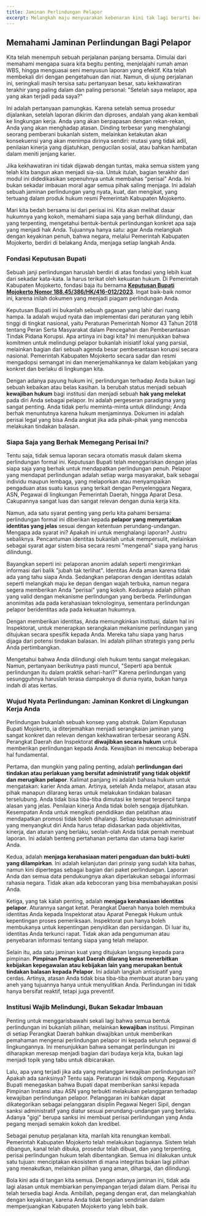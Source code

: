 ```yaml
---
title: Jaminan Perlindungan Pelapor
excerpt: Melangkah maju menyuarakan kebenaran kini tak lagi berarti berjalan sendirian. Pemerintah Kabupaten Mojokerto telah membentangkan perisai hukum yang kokoh untuk Anda. Pahami jaminan perlindungan ini, sebuah janji bahwa integritas Anda akan dijaga, karier Anda diamankan, dan keberanian Anda dihargai.
---
```


## Memahami Jaminan Perlindungan Bagi Pelapor

Kita telah menempuh sebuah perjalanan panjang bersama. Dimulai dari memahami mengapa suara kita begitu penting, menjelajahi rumah aman WBS, hingga menguasai seni menyusun laporan yang efektif. Kita telah membekali diri dengan pengetahuan dan niat. Namun, di ujung perjalanan ini, seringkali masih tersisa satu pertanyaan besar, satu kekhawatiran terakhir yang paling dalam dan paling personal: "Setelah saya melapor, apa yang akan terjadi pada saya?"

Ini adalah pertanyaan pamungkas. Karena setelah semua prosedur dijalankan, setelah laporan dikirim dan diproses, andalah yang akan kembali ke lingkungan kerja. Anda yang akan berpapasan dengan rekan-rekan, Anda yang akan menghadap atasan. Dinding terbesar yang menghalangi seorang pemberani bukanlah sistem, melainkan ketakutan akan konsekuensi yang akan menimpa dirinya sendiri: mutasi yang tidak adil, penilaian kinerja yang dijatuhkan, pengucilan sosial, atau bahkan hambatan dalam meniti jenjang karier.

Jika kekhawatiran ini tidak dijawab dengan tuntas, maka semua sistem yang telah kita bangun akan menjadi sia-sia. Untuk itulah, bagian terakhir dari modul ini didedikasikan sepenuhnya untuk membahas "perisai" Anda. Ini bukan sekadar imbauan moral agar semua pihak saling menjaga. Ini adalah sebuah jaminan perlindungan yang nyata, kuat, dan mengikat, yang tertuang dalam produk hukum resmi Pemerintah Kabupaten Mojokerto.

Mari kita bedah bersama isi dari perisai ini. Kita akan melihat dasar hukumnya yang kokoh, memahami siapa saja yang berhak dilindungi, dan yang terpenting, mengetahui bentuk-bentuk perlindungan konkret apa saja yang menjadi hak Anda. Tujuannya hanya satu: agar Anda melangkah dengan keyakinan penuh, bahwa negara, melalui Pemerintah Kabupaten Mojokerto, berdiri di belakang Anda, menjaga setiap langkah Anda.

### Fondasi Keputusan Bupati

Sebuah janji perlindungan haruslah berdiri di atas fondasi yang lebih kuat dari sekadar kata-kata. Ia harus terikat oleh kekuatan hukum. Di Pemerintah Kabupaten Mojokerto, fondasi baja itu bernama [**Keputusan Bupati Mojokerto Nomor 188.45/386/HK/416-012/2023**](https://drive.google.com/file/d/1w4zBgf-m-MlHjgQQ34aIlSwAqTljKmCY/view?usp=sharing). Ingat baik-baik nomor ini, karena inilah dokumen yang menjadi piagam perlindungan Anda.

Keputusan Bupati ini bukanlah sebuah gagasan yang lahir dari ruang hampa. Ia adalah wujud nyata dan implementasi dari peraturan yang lebih tinggi di tingkat nasional, yaitu Peraturan Pemerintah Nomor 43 Tahun 2018 tentang Peran Serta Masyarakat dalam Pencegahan dan Pemberantasan Tindak Pidana Korupsi. Apa artinya ini bagi kita? Ini menunjukkan bahwa komitmen untuk melindungi pelapor bukanlah inisiatif lokal yang parsial, melainkan bagian dari sebuah agenda besar pemberantasan korupsi secara nasional. Pemerintah Kabupaten Mojokerto secara sadar dan resmi mengadopsi semangat ini dan menerjemahkannya ke dalam kebijakan yang konkret dan berlaku di lingkungan kita.

Dengan adanya payung hukum ini, perlindungan terhadap Anda bukan lagi sebuah kebaikan atau belas kasihan. Ia berubah status menjadi sebuah **kewajiban hukum** bagi institusi dan menjadi sebuah **hak yang melekat** pada diri Anda sebagai pelapor. Ini adalah pergeseran paradigma yang sangat penting. Anda tidak perlu meminta-minta untuk dilindungi; Anda berhak menuntutnya karena hukum menjaminnya. Dokumen ini adalah perisai legal yang bisa Anda angkat jika ada pihak-pihak yang mencoba melakukan tindakan balasan.

### Siapa Saja yang Berhak Memegang Perisai Ini?

Tentu saja, tidak semua laporan secara otomatis masuk dalam skema perlindungan formal ini. Keputusan Bupati telah menggariskan dengan jelas siapa saja yang berhak untuk mendapatkan perlindungan penuh. Pelapor yang mendapat perlindungan adalah setiap warga masyarakat, baik sebagai individu maupun lembaga, yang melaporkan atau menyampaikan pengaduan atas suatu kasus yang terkait dengan Penyelenggara Negara, ASN, Pegawai di lingkungan Pemerintah Daerah, hingga Aparat Desa. Cakupannya sangat luas dan sangat relevan dengan dunia kerja kita.

Namun, ada satu syarat penting yang perlu kita pahami bersama: perlindungan formal ini diberikan kepada **pelapor yang menyertakan identitas yang jelas** sesuai dengan ketentuan perundang-undangan. Mengapa ada syarat ini? Apakah ini untuk menghalangi laporan? Justru sebaliknya. Pencantuman identitas bukanlah untuk mempersulit, melainkan sebagai syarat agar sistem bisa secara resmi "mengenali" siapa yang harus dilindungi.

Bayangkan seperti ini: pelaporan anonim adalah seperti mengirimkan informasi dari balik "jubah tak terlihat". Identitas Anda aman karena tidak ada yang tahu siapa Anda. Sedangkan pelaporan dengan identitas adalah seperti melangkah maju ke depan dengan wajah terbuka, namun negara segera memberikan Anda "perisai" yang kokoh. Keduanya adalah pilihan yang valid dengan mekanisme perlindungan yang berbeda. Perlindungan anonimitas ada pada kerahasiaan teknologinya, sementara perlindungan pelapor beridentitas ada pada kekuatan hukumnya.

Dengan memberikan identitas, Anda memungkinkan institusi, dalam hal ini Inspektorat, untuk menerapkan serangkaian mekanisme perlindungan yang ditujukan secara spesifik kepada Anda. Mereka tahu siapa yang harus dijaga dari potensi tindakan balasan. Ini adalah pilihan strategis yang perlu Anda pertimbangkan.

Mengetahui bahwa Anda dilindungi oleh hukum tentu sangat melegakan. Namun, pertanyaan berikutnya pasti muncul, "Seperti apa bentuk perlindungan itu dalam praktik sehari-hari?" Karena perlindungan yang sesungguhnya haruslah terasa dampaknya di dunia nyata, bukan hanya indah di atas kertas.

### Wujud Nyata Perlindungan: Jaminan Konkret di Lingkungan Kerja Anda

Perlindungan bukanlah sebuah konsep yang abstrak. Dalam Keputusan Bupati Mojokerto, ia diterjemahkan menjadi serangkaian jaminan yang sangat konkret dan relevan dengan kekhawatiran terbesar seorang ASN. Perangkat Daerah dan Inspektorat **diwajibkan secara hukum** untuk memberikan perlindungan kepada Anda. Kewajiban ini mencakup beberapa hal fundamental.

Pertama, dan mungkin yang paling penting, adalah **perlindungan dari tindakan atau perlakuan yang bersifat administratif yang tidak objektif dan merugikan pelapor**. Kalimat panjang ini adalah bahasa hukum untuk mengatakan: karier Anda aman. Artinya, setelah Anda melapor, atasan atau pihak manapun dilarang keras untuk melakukan tindakan balasan terselubung. Anda tidak bisa tiba-tiba dimutasi ke tempat terpencil tanpa alasan yang jelas. Penilaian kinerja Anda tidak boleh sengaja dijatuhkan. Kesempatan Anda untuk mengikuti pendidikan dan pelatihan atau mendapatkan promosi tidak boleh dihalangi. Setiap keputusan administratif yang menyangkut diri Anda harus tetap didasarkan pada objektivitas, kinerja, dan aturan yang berlaku, seolah-olah Anda tidak pernah membuat laporan. Ini adalah benteng pertahanan pertama dan utama bagi karier Anda.

Kedua, adalah **menjaga kerahasiaan materi pengaduan dan bukti-bukti yang dilampirkan**. Ini adalah kelanjutan dari prinsip yang sudah kita bahas, namun kini dipertegas sebagai bagian dari paket perlindungan. Laporan Anda dan semua data pendukungnya akan diperlakukan sebagai informasi rahasia negara. Tidak akan ada kebocoran yang bisa membahayakan posisi Anda.

Ketiga, yang tak kalah penting, adalah **menjaga kerahasiaan identitas pelapor**. Aturannya sangat ketat. Perangkat Daerah hanya boleh membuka identitas Anda kepada Inspektorat atau Aparat Penegak Hukum untuk kepentingan proses pemeriksaan. Inspektorat pun hanya boleh membukanya untuk kepentingan penyidikan dan persidangan. Di luar itu, identitas Anda terkunci rapat. Tidak akan ada pengumuman atau penyebaran informasi tentang siapa yang telah melapor.

Selain itu, ada satu jaminan kuat yang ditujukan langsung kepada para pimpinan. **Pimpinan Perangkat Daerah dilarang keras menerbitkan kebijakan kepegawaian atau kebijakan lain yang merupakan bentuk tindakan balasan kepada Pelapor**. Ini adalah langkah antisipatif yang cerdas. Artinya, atasan Anda tidak bisa tiba-tiba membuat aturan baru yang aneh yang tujuannya hanya untuk menyulitkan Anda. Perlindungan ini tidak hanya bersifat reaktif, tetapi juga preventif.

### Institusi Wajib Melindungi, Bukan Sekadar Imbauan

Penting untuk menggarisbawahi sekali lagi bahwa semua bentuk perlindungan ini bukanlah pilihan, melainkan **kewajiban** institusi. Pimpinan di setiap Perangkat Daerah bahkan diwajibkan untuk memberikan pemahaman mengenai perlindungan pelapor ini kepada seluruh pegawai di lingkungannya. Ini menunjukkan bahwa semangat perlindungan ini diharapkan meresap menjadi bagian dari budaya kerja kita, bukan lagi menjadi topik yang tabu untuk dibicarakan.

Lalu, apa yang terjadi jika ada yang melanggar kewajiban perlindungan ini? Apakah ada sanksinya? Tentu saja. Peraturan ini tidak ompong. Keputusan Bupati menegaskan bahwa Bupati dapat memberikan sanksi kepada Pimpinan Instansi atau ASN yang terbukti melakukan pelanggaran terhadap kewajiban perlindungan pelapor. Pelanggaran ini bahkan dapat dikategorikan sebagai pelanggaran disiplin Pegawai Negeri Sipil, dengan sanksi administratif yang diatur sesuai perundang-undangan yang berlaku. Adanya "gigi" berupa sanksi ini membuat perisai perlindungan yang Anda pegang menjadi semakin kokoh dan kredibel.

Sebagai penutup perjalanan kita, marilah kita renungkan kembali. Pemerintah Kabupaten Mojokerto telah melakukan bagiannya. Sistem telah dibangun, kanal telah dibuka, prosedur telah dibuat, dan yang terpenting, perisai perlindungan hukum telah dibentangkan. Semua ini dilakukan untuk satu tujuan: menciptakan ekosistem di mana integritas bukan lagi pilihan yang menakutkan, melainkan pilihan yang aman, dihargai, dan dilindungi.

Bola kini ada di tangan kita semua. Dengan adanya jaminan ini, tidak ada lagi alasan untuk membiarkan penyimpangan terjadi dalam diam. Perisai itu telah tersedia bagi Anda. Ambillah, pegang dengan erat, dan melangkahlah dengan keyakinan, karena Anda tidak berjalan sendirian dalam memperjuangkan Kabupaten Mojokerto yang lebih baik.

